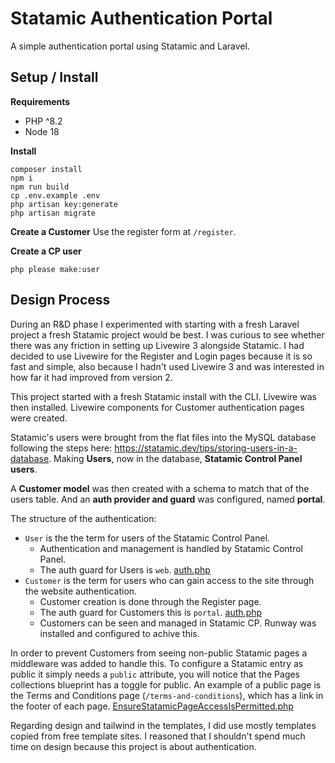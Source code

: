 # Statamic Authentication Portal

A simple authentication portal using Statamic and Laravel.

## Setup / Install

**Requirements**

-   PHP ^8.2
-   Node 18

**Install**

```shell
composer install
npm i
npm run build
cp .env.example .env
php artisan key:generate
php artisan migrate
```

**Create a Customer**
Use the register form at `/register`.

**Create a CP user**

```shell
php please make:user
```

## Design Process

During an R&D phase I experimented with starting with a fresh Laravel project a fresh Statamic project would be best. I was curious to see whether there was any friction in setting up Livewire 3 alongside Statamic. I had decided to use Livewire for the Register and Login pages because it is so fast and simple, also because I hadn't used Livewire 3 and was interested in how far it had improved from version 2.

This project started with a fresh Statamic install with the CLI. Livewire was then installed. Livewire components for Customer authentication pages were created.

Statamic's users were brought from the flat files into the MySQL database following the steps here: https://statamic.dev/tips/storing-users-in-a-database. Making **Users**, now in the database, **Statamic Control Panel users**.

A **Customer model** was then created with a schema to match that of the users table. And an **auth provider and guard** was configured, named **portal**.

The structure of the authentication:

-   `User` is the the term for users of the Statamic Control Panel.
    -   Authentication and management is handled by Statamic Control Panel.
    -   The auth guard for Users is `web`. [auth.php](/config/auth.php)
-   `Customer` is the term for users who can gain access to the site through the website authentication.
    -   Customer creation is done through the Register page.
    -   The auth guard for Customers this is `portal`. [auth.php](/config/auth.php)
    -   Customers can be seen and managed in Statamic CP. Runway was installed and configured to achive this.

In order to prevent Customers from seeing non-public Statamic pages a middleware was added to handle this. To configure a Statamic entry as public it simply needs a `public` attribute, you will notice that the Pages collections blueprint has a toggle for public. An example of a public page is the Terms and Conditions page (`/terms-and-conditions`), which has a link in the footer of each page. [EnsureStatamicPageAccessIsPermitted.php](/app/Http/Middleware/EnsureStatamicPageAccessIsPermitted.php)

Regarding design and tailwind in the templates, I did use mostly templates copied from free template sites. I reasoned that I shouldn't spend much time on design because this project is about authentication.
